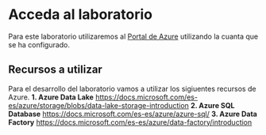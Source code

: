 # Acceda al laboratorio
Para este laboratorio utilizaremos al [Portal de Azure](https://portal.azure.com/signin/index) utilizando la cuanta que se ha configurado. 

## Recursos a utilizar
Para el desarrollo del laboratorio vamos a utilizar los sigiuentes recursos de Azure. 
	**1. Azure Data Lake** https://docs.microsoft.com/es-es/azure/storage/blobs/data-lake-storage-introduction
	**2. Azure SQL Database** https://docs.microsoft.com/es-es/azure/azure-sql/
	**3. Azure Data Factory** https://docs.microsoft.com/es-es/azure/data-factory/introduction
	
	
	


